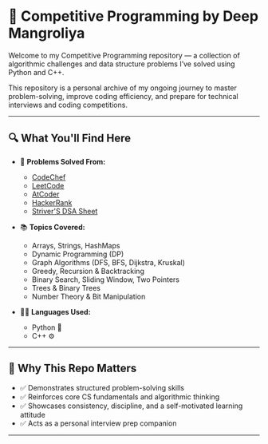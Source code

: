 # 🧠 Competitive Programming by Deep Mangroliya

Welcome to my Competitive Programming repository — a collection of algorithmic challenges and data structure problems I’ve solved using Python and C++.

This repository is a personal archive of my ongoing journey to master problem-solving, improve coding efficiency, and prepare for technical interviews and coding competitions.

---

## 🔍 What You'll Find Here

- 🧩 **Problems Solved From:**
  - [CodeChef](https://www.codechef.com/)
  - [LeetCode](https://leetcode.com/)
  - [AtCoder](https://atcoder.jp/)
  - [HackerRank](https://www.hackerrank.com/)
  - [Striver'S DSA Sheet]([https://www.hackerrank.com/](https://takeuforward.org/strivers-a2z-dsa-course/strivers-a2z-dsa-course-sheet-2/))

- 📚 **Topics Covered:**
  - Arrays, Strings, HashMaps
  - Dynamic Programming (DP)
  - Graph Algorithms (DFS, BFS, Dijkstra, Kruskal)
  - Greedy, Recursion & Backtracking
  - Binary Search, Sliding Window, Two Pointers
  - Trees & Binary Trees
  - Number Theory & Bit Manipulation

- 🧑‍💻 **Languages Used:**
  - Python 🐍
  - C++ ⚙️

---

## 🚀 Why This Repo Matters

- ✅ Demonstrates structured problem-solving skills
- ✅ Reinforces core CS fundamentals and algorithmic thinking
- ✅ Showcases consistency, discipline, and a self-motivated learning attitude
- ✅ Acts as a personal interview prep companion

---
